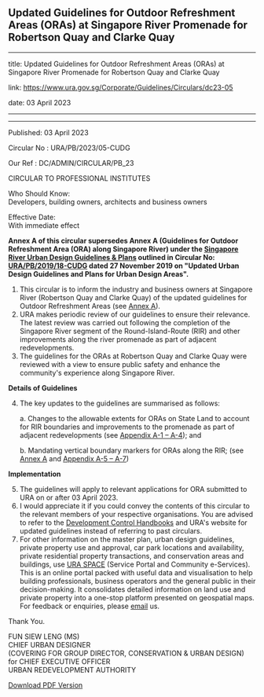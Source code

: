 ## Updated Guidelines for Outdoor Refreshment Areas (ORAs) at Singapore River Promenade for Robertson Quay and Clarke Quay

---

title: Updated Guidelines for Outdoor Refreshment Areas (ORAs) at Singapore River Promenade for Robertson Quay and Clarke Quay

link: https://www.ura.gov.sg/Corporate/Guidelines/Circulars/dc23-05

date: 03 April 2023

---

---

Published: 03 April 2023

Circular No : URA/PB/2023/05-CUDG

Our Ref : DC/ADMIN/CIRCULAR/PB_23

CIRCULAR TO PROFESSIONAL INSTITUTES

Who Should Know:  
Developers, building owners, architects and business owners

Effective Date:  
With immediate effect

**Annex A of this circular supersedes Annex A (Guidelines for Outdoor Refreshment Area (ORA) along Singapore River) under the [Singapore River Urban Design Guidelines & Plans](https://www.ura.gov.sg/Corporate/Guidelines/Urban-Design/Singapore-River) outlined in Circular No: [URA/PB/2019/18-CUDG](https://www.ura.gov.sg/Corporate/Data/circulars/2019/Nov/dc19-18) dated 27 November 2019 on "Updated Urban Design Guidelines and Plans for Urban Design Areas".**

1.  This circular is to inform the industry and business owners at Singapore River (Robertson Quay and Clarke Quay) of the updated guidelines for Outdoor Refreshment Areas (see [Annex A](<https://www.ura.gov.sg/-/media/Corporate/Guidelines/Development-control/Circulars/2023/Apr/dc23-05_Annex-A(1).pdf>)).
2.  URA makes periodic review of our guidelines to ensure their relevance. The latest review was carried out following the completion of the Singapore River segment of the Round-Island-Route (RIR) and other improvements along the river promenade as part of adjacent redevelopments.
3.  The guidelines for the ORAs at Robertson Quay and Clarke Quay were reviewed with a view to ensure public safety and enhance the community's experience along Singapore River.

**Details of Guidelines**

4.  The key updates to the guidelines are summarised as follows:

    a. Changes to the allowable extents for ORAs on State Land to account for RIR boundaries and improvements to the promenade as part of adjacent redevelopments (see [Appendix A-1 – A-4](https://www.ura.gov.sg/-/media/Corporate/Guidelines/Development-control/Circulars/2023/Apr/dc23-05_Appendices-A1-A4.pdf)); and

    b. Mandating vertical boundary markers for ORAs along the RIR; (see [Annex A](<https://www.ura.gov.sg/-/media/Corporate/Guidelines/Development-control/Circulars/2023/Apr/dc23-05_Annex-A(1).pdf>) and [Appendix A-5 – A-7](https://www.ura.gov.sg/-/media/Corporate/Guidelines/Development-control/Circulars/2023/Apr/dc23-05_Appendices-A5-A7.pdf))

**Implementation**

5.  The guidelines will apply to relevant applications for ORA submitted to URA on or after 03 April 2023.
6.  I would appreciate it if you could convey the contents of this circular to the relevant members of your respective organisations. You are advised to refer to the [Development Control Handbooks](https://www.ura.gov.sg/Corporate/Guidelines/Development-Control) and URA's website for updated guidelines instead of referring to past circulars.
7.  For other information on the master plan, urban design guidelines, private property use and approval, car park locations and availability, private residential property transactions, and conservation areas and buildings, use [URA SPACE](http://www.ura.gov.sg/maps) (Service Portal and Community e-Services). This is an online portal packed with useful data and visualisation to help building professionals, business operators and the general public in their decision-making. It consolidates detailed information on land use and private property into a one-stop platform presented on geospatial maps. For feedback or enquiries, please [email](https://www.ura.gov.sg/feedbackWeb/contactus_feedback.jsp) us.

Thank You.

FUN SIEW LENG (MS)  
CHIEF URBAN DESIGNER  
(COVERING FOR GROUP DIRECTOR, CONSERVATION & URBAN DESIGN)  
for CHIEF EXECUTIVE OFFICER  
URBAN REDEVELOPMENT AUTHORITY

[Download PDF Version](https://www.ura.gov.sg/services/download_file.aspx?f={9DB517C0-03B4-4843-B4ED-C8EF21AF59E2})
